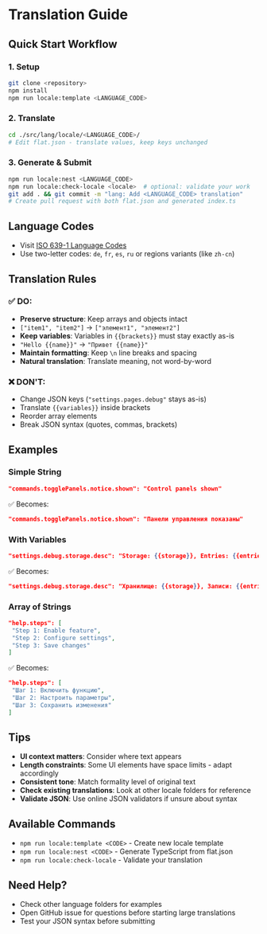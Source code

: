 # Translation Guide

## Quick Start Workflow

### 1. Setup
```bash
git clone <repository>
npm install
npm run locale:template <LANGUAGE_CODE>
```

### 2. Translate
```bash
cd ./src/lang/locale/<LANGUAGE_CODE>/
# Edit flat.json - translate values, keep keys unchanged
```

### 3. Generate & Submit
```bash
npm run locale:nest <LANGUAGE_CODE>
npm run locale:check-locale <locale>  # optional: validate your work
git add . && git commit -m "lang: Add <LANGUAGE_CODE> translation"
# Create pull request with both flat.json and generated index.ts
```

## Language Codes
- Visit [ISO 639-1 Language Codes](https://en.wikipedia.org/wiki/List_of_ISO_639-1_codes)
- Use two-letter codes: `de`, `fr`, `es`, `ru` or regions variants (like `zh-cn`)

## Translation Rules

### ✅ DO:
- **Preserve structure**: Keep arrays and objects intact
- `["item1", "item2"]` → `["элемент1", "элемент2"]`
- **Keep variables**: Variables in `{{brackets}}` must stay exactly as-is
- `"Hello {{name}}"` → `"Привет {{name}}"`
- **Maintain formatting**: Keep `\n` line breaks and spacing
- **Natural translation**: Translate meaning, not word-by-word

### ❌ DON'T:
- Change JSON keys (`"settings.pages.debug"` stays as-is)
- Translate `{{variables}}` inside brackets
- Reorder array elements
- Break JSON syntax (quotes, commas, brackets)

## Examples

### Simple String
```json
"commands.togglePanels.notice.shown": "Control panels shown"
```
✅ Becomes:
```json
"commands.togglePanels.notice.shown": "Панели управления показаны"
```

### With Variables
```json
"settings.debug.storage.desc": "Storage: {{storage}}, Entries: {{entries}}"
```
✅ Becomes:
```json
"settings.debug.storage.desc": "Хранилище: {{storage}}, Записи: {{entries}}"
```

### Array of Strings
```json
"help.steps": [
 "Step 1: Enable feature",
 "Step 2: Configure settings",  
 "Step 3: Save changes"
]
```
✅ Becomes:
```json
"help.steps": [
 "Шаг 1: Включить функцию",
 "Шаг 2: Настроить параметры",
 "Шаг 3: Сохранить изменения"
]
```

## Tips
- **UI context matters**: Consider where text appears
- **Length constraints**: Some UI elements have space limits - adapt accordingly
- **Consistent tone**: Match formality level of original text
- **Check existing translations**: Look at other locale folders for reference
- **Validate JSON**: Use online JSON validators if unsure about syntax

## Available Commands
- `npm run locale:template <CODE>` - Create new locale template
- `npm run locale:nest <CODE>` - Generate TypeScript from flat.json
- `npm run locale:check-locale` - Validate your translation

## Need Help?
- Check other language folders for examples
- Open GitHub issue for questions before starting large translations
- Test your JSON syntax before submitting
